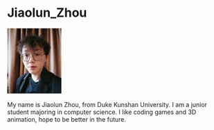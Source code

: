 # Jiaolun_Zhou
<img src="Photo.jpg" alt="Abstract Word Cloud">



My name is Jiaolun Zhou, from Duke Kunshan University. I am a junior student majoring in computer science. I like coding games and 3D animation, hope to be better in the future.
